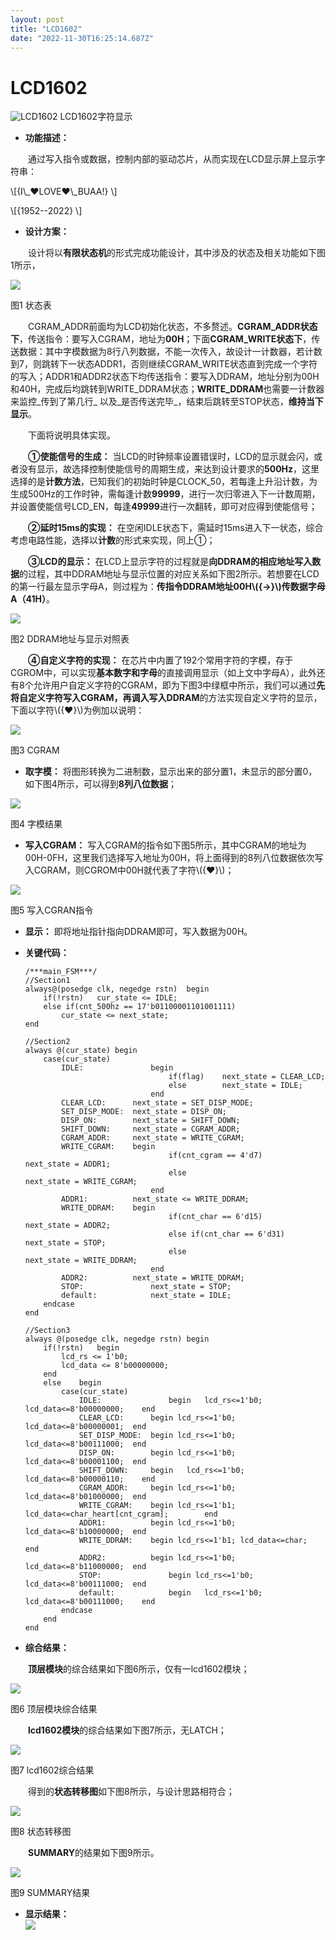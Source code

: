 ```yaml
---
layout: post
title: "LCD1602"
date: "2022-11-30T16:25:14.687Z"
---
```

LCD1602
=======

![LCD1602](https://img2023.cnblogs.com/blog/2326690/202211/2326690-20221130231909243-536860898.png) LCD1602字符显示

*   **功能描述：**

  通过写入指令或数据，控制内部的驱动芯片，从而实现在LCD显示屏上显示字符串：

\\\[{I\\\_❤LOVE❤\\\_BUAA!} \\\]

\\\[{1952--2022} \\\]

*   **设计方案：**

  设计将以**有限状态机**的形式完成功能设计，其中涉及的状态及相关功能如下图1所示，

![](https://img2023.cnblogs.com/blog/2326690/202211/2326690-20221130230802886-1871222875.png)  

图1 状态表

  CGRAM\_ADDR前面均为LCD初始化状态，不多赘述。**CGRAM\_ADDR状态下**，传送指令：要写入CGRAM，地址为**00H**；下面**CGRAM\_WRITE状态下**，传送数据：其中字模数据为8行八列数据，不能一次传入，故设计一计数器，若计数到7，则跳转下一状态ADDR1，否则继续CGRAM\_WRITE状态直到完成一个字符的写入；ADDR1和ADDR2状态下均传送指令：要写入DDRAM，地址分别为00H和40H，完成后均跳转到WRITE\_DDRAM状态；**WRITE\_DDRAM**也需要一计数器来监控_传到了第几行_ 以及_是否传送完毕_，结束后跳转至STOP状态，**维持当下显示**。

  下面将说明具体实现。

  **①使能信号的生成：** 当LCD的时钟频率设置错误时，LCD的显示就会闪，或者没有显示，故选择控制使能信号的周期生成，来达到设计要求的**500Hz**，这里选择的是**计数方法**，已知我们的初始时钟是CLOCK\_50，若每逢上升沿计数，为生成500Hz的工作时钟，需每逢计数**99999**，进行一次归零进入下一计数周期，并设置使能信号LCD\_EN，每逢**49999**进行一次翻转，即可对应得到使能信号；

  **②延时15ms的实现：** 在空闲IDLE状态下，需延时15ms进入下一状态，综合考虑电路性能，选择以**计数**的形式来实现，同上①；

  **③LCD的显示：** 在LCD上显示字符的过程就是**向DDRAM的相应地址写入数据**的过程，其中DDRAM地址与显示位置的对应关系如下图2所示。若想要在LCD的第一行最左显示字母A，则过程为：**传指令DDRAM地址00H\\({→}\\)传数据字母A（41H）**。

![](https://img2023.cnblogs.com/blog/2326690/202211/2326690-20221130230744976-1291687484.png)  

图2 DDRAM地址与显示对照表

  **④自定义字符的实现：** 在芯片中内置了192个常用字符的字模，存于CGROM中，可以实现**基本数字和字母**的直接调用显示（如上文中字母A），此外还有8个允许用户自定义字符的CGRAM，即为下图3中绿框中所示，我们可以通过**先将自定义字符写入CGRAM，再调入写入DDRAM**的方法实现自定义字符的显示，下面以字符\\({❤}\\)为例加以说明：

![](https://img2023.cnblogs.com/blog/2326690/202211/2326690-20221130230740296-67208037.png)  

图3 CGRAM

*   **取字模：** 将图形转换为二进制数，显示出来的部分置1，未显示的部分置0，如下图4所示，可以得到**8列八位数据**；

![](https://img2023.cnblogs.com/blog/2326690/202211/2326690-20221130230757348-1221727325.png)  

图4 字模结果

*   **写入CGRAM：** 写入CGRAM的指令如下图5所示，其中CGRAM的地址为00H-0FH，这里我们选择写入地址为00H，将上面得到的8列八位数据依次写入CGRAM，则CGROM中00H就代表了字符\\({♥}\\)；

![](https://img2023.cnblogs.com/blog/2326690/202211/2326690-20221130230808383-2072905023.png)  

图5 写入CGRAN指令

*   **显示：** 即将地址指针指向DDRAM即可，写入数据为00H。
    
*   **关键代码：**
    

    	/***main_FSM***/
    	//Section1
    	always@(posedge clk, negedge rstn)	begin
    		if(!rstn)	cur_state <= IDLE;
    		else if(cnt_500hz == 17'b01100001101001111)
    			cur_state <= next_state;
    	end
    
        //Section2
    	always @(cur_state)	begin
    		case(cur_state)
    			IDLE:				begin
    									if(flag)	next_state = CLEAR_LCD;
    									else		next_state = IDLE;
    								end
    			CLEAR_LCD:		next_state = SET_DISP_MODE;
    			SET_DISP_MODE:	next_state = DISP_ON;
    			DISP_ON: 		next_state = SHIFT_DOWN;
    			SHIFT_DOWN: 	next_state = CGRAM_ADDR;
    			CGRAM_ADDR:		next_state = WRITE_CGRAM;
    			WRITE_CGRAM:	begin
    									if(cnt_cgram == 4'd7)		next_state = ADDR1;
    									else								next_state = WRITE_CGRAM;
    								end
    			ADDR1:			next_state <= WRITE_DDRAM;
    			WRITE_DDRAM:	begin
    									if(cnt_char == 6'd15)		next_state = ADDR2;
    									else if(cnt_char == 6'd31)	next_state = STOP;
    									else								next_state = WRITE_DDRAM;
    								end
    			ADDR2:			next_state = WRITE_DDRAM;
    			STOP:				next_state = STOP;
    			default:			next_state = IDLE;
    		endcase
    	end
    
    	//Section3
    	always @(posedge clk, negedge rstn)	begin
    		if(!rstn)	begin
    			lcd_rs <= 1'b0;
    			lcd_data <= 8'b00000000;
    		end
    		else	begin
    			case(cur_state)	
    				IDLE:				begin	lcd_rs<=1'b0; lcd_data<=8'b00000000;	end
    				CLEAR_LCD:		begin lcd_rs<=1'b0; lcd_data<=8'b00000001;	end
    				SET_DISP_MODE:	begin lcd_rs<=1'b0; lcd_data<=8'b00111000;	end
    				DISP_ON: 		begin lcd_rs<=1'b0; lcd_data<=8'b00001100;	end
    				SHIFT_DOWN: 	begin	lcd_rs<=1'b0; lcd_data<=8'b00000110;	end
    				CGRAM_ADDR: 	begin lcd_rs<=1'b0; lcd_data<=8'b01000000;	end
    				WRITE_CGRAM:	begin lcd_rs<=1'b1; lcd_data<=char_heart[cnt_cgram];		end
    				ADDR1:			begin lcd_rs<=1'b0; lcd_data<=8'b10000000;	end
    				WRITE_DDRAM:	begin lcd_rs<=1'b1; lcd_data<=char;				end
    				ADDR2:			begin lcd_rs<=1'b0; lcd_data<=8'b11000000;	end
    				STOP:				begin lcd_rs<=1'b0; lcd_data<=8'b00111000;	end
    				default:			begin	lcd_rs<=1'b0; lcd_data<=8'b00111000;	end
    			endcase
    		end
    	end
    

*   **综合结果：**

  **顶层模块**的综合结果如下图6所示，仅有一lcd1602模块；

![](https://img2023.cnblogs.com/blog/2326690/202211/2326690-20221130230723284-757040626.png)  

图6 顶层模块综合结果

  **lcd1602模块**的综合结果如下图7所示，无LATCH；

![](https://img2023.cnblogs.com/blog/2326690/202211/2326690-20221130230727617-1469055515.png)  

图7 lcd1602综合结果

  得到的**状态转移图**如下图8所示，与设计思路相符合；

![](https://img2023.cnblogs.com/blog/2326690/202211/2326690-20221130230732078-1409662297.png)  

图8 状态转移图

  **SUMMARY**的结果如下图9所示。

![](https://img2023.cnblogs.com/blog/2326690/202211/2326690-20221130230718794-1543059041.png)  

图9 SUMMARY结果

*   **显示结果：**  
    ![](https://img2023.cnblogs.com/blog/2326690/202211/2326690-20221130231836886-1729101069.jpg)